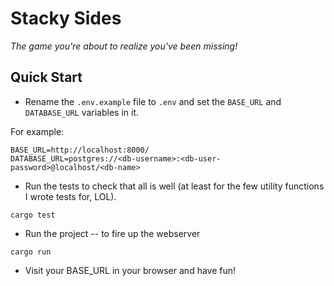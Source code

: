 # Stacky Sides

_The game you're about to realize you've been missing!_

## Quick Start

* Rename the `.env.example` file to `.env` and set the `BASE_URL` and `DATABASE_URL` variables in it.

For example:

```
BASE_URL=http://localhost:8000/
DATABASE_URL=postgres://<db-username>:<db-user-password>@localhost/<db-name>
```

* Run the tests to check that all is well (at least for the few utility functions I wrote tests for, LOL).

```
cargo test
```

* Run the project -- to fire up the webserver

```
cargo run
```

* Visit your BASE_URL in your browser and have fun!
